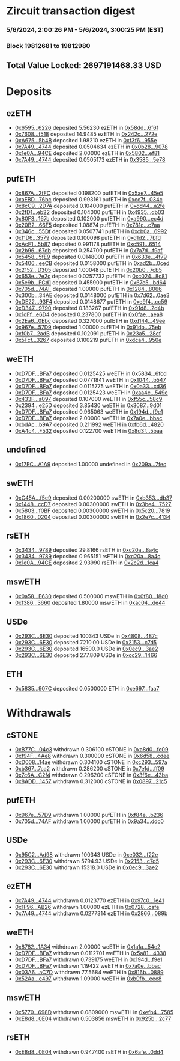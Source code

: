 # Zircuit transaction digest
### 5/6/2024, 2:00:26 PM - 5/6/2024, 3:00:25 PM (EST)
### Block 19812681 to 19812980

## Total Value Locked: 2697191468.33 USD

# Deposits
## ezETH
- [0x6595...6226](https://etherscan.io/address/0x6595a41A2ebe230522076c544fb2dE11A6666226) deposited 5.56230 ezETH in [0x58dd...6f6f](https://etherscan.io/tx/0x6595a41A2ebe230522076c544fb2dE11A6666226)
- [0x7608...f518](https://etherscan.io/address/0x7608d555A43079046658D86c78Eed72535E5f518) deposited 14.9485 ezETH in [0x242c...272e](https://etherscan.io/tx/0x7608d555A43079046658D86c78Eed72535E5f518)
- [0xA675...5b4B](https://etherscan.io/address/0xA6758248B0F0D688bA7FF90C9435aA1299895b4B) deposited 1.98210 ezETH in [0xf3f6...955e](https://etherscan.io/tx/0xA6758248B0F0D688bA7FF90C9435aA1299895b4B)
- [0x7A49...4744](https://etherscan.io/address/0x7A493Be5c2ce014cD049Bf178a1ac0Db1B434744) deposited 0.0504634 ezETH in [0x0b28...9078](https://etherscan.io/tx/0x7A493Be5c2ce014cD049Bf178a1ac0Db1B434744)
- [0x1e0A...94CE](https://etherscan.io/address/0x1e0AAf8b724196eDB02575EbbFE69EdaF80094CE) deposited 2.00000 ezETH in [0x5802...ef81](https://etherscan.io/tx/0x1e0AAf8b724196eDB02575EbbFE69EdaF80094CE)
- [0x7A49...4744](https://etherscan.io/address/0x7A493Be5c2ce014cD049Bf178a1ac0Db1B434744) deposited 0.0505173 ezETH in [0x3585...5e78](https://etherscan.io/tx/0x7A493Be5c2ce014cD049Bf178a1ac0Db1B434744)
## pufETH
- [0x867A...2fFC](https://etherscan.io/address/0x867A94fFe45E9860e89CB9B3DCB1e59eb1c62fFC) deposited 0.198200 pufETH in [0x5ae7...45e5](https://etherscan.io/tx/0x867A94fFe45E9860e89CB9B3DCB1e59eb1c62fFC)
- [0xaEBD...76bc](https://etherscan.io/address/0xaEBDA4392b5AF848De762B9BE1b8107fb46276bc) deposited 0.993161 pufETH in [0xcc7f...034c](https://etherscan.io/tx/0xaEBDA4392b5AF848De762B9BE1b8107fb46276bc)
- [0x8cC9...2D7A](https://etherscan.io/address/0x8cC949E1CcbFeF17e5b1db6A594136bE54442D7A) deposited 0.104000 pufETH in [0xdd44...a2fe](https://etherscan.io/tx/0x8cC949E1CcbFeF17e5b1db6A594136bE54442D7A)
- [0x2fD1...eb22](https://etherscan.io/address/0x2fD1892a0bF4908Af9d9f83d2f98249bCb19eb22) deposited 0.104000 pufETH in [0x4935...db03](https://etherscan.io/tx/0x2fD1892a0bF4908Af9d9f83d2f98249bCb19eb22)
- [0x80F3...167c](https://etherscan.io/address/0x80F370aa0BE86cE281C74542f6377f99280A167c) deposited 0.102000 pufETH in [0xa990...ec4d](https://etherscan.io/tx/0x80F370aa0BE86cE281C74542f6377f99280A167c)
- [0x20B2...66F5](https://etherscan.io/address/0x20B2885e49d454CBcd7E60Be56eE8AcdE05666F5) deposited 1.08874 pufETH in [0x781c...c7aa](https://etherscan.io/tx/0x20B2885e49d454CBcd7E60Be56eE8AcdE05666F5)
- [0x346c...55Df](https://etherscan.io/address/0x346cFF342Df55935810DC3051AC6f43CEd4855Df) deposited 0.0507741 pufETH in [0xcb0a...6992](https://etherscan.io/tx/0x346cFF342Df55935810DC3051AC6f43CEd4855Df)
- [0xf1D6...3579](https://etherscan.io/address/0xf1D63E272025b09C58FAF6822bb2679397b83579) deposited 0.100098 pufETH in [0xd1d2...7bfd](https://etherscan.io/tx/0xf1D63E272025b09C58FAF6822bb2679397b83579)
- [0xAcF1...5b87](https://etherscan.io/address/0xAcF1f5491537108F1DF607b92Cd1D75F40625b87) deposited 0.991178 pufETH in [0xc591...6514](https://etherscan.io/tx/0xAcF1f5491537108F1DF607b92Cd1D75F40625b87)
- [0x2b96...67db](https://etherscan.io/address/0x2b9642f0257791DC8fb3406b7af0c9d3FcD467db) deposited 0.254700 pufETH in [0x7a7d...f9af](https://etherscan.io/tx/0x2b9642f0257791DC8fb3406b7af0c9d3FcD467db)
- [0x5458...5fE9](https://etherscan.io/address/0x545827E4e5dab1D057cD37e3F274389f8d025fE9) deposited 0.0148000 pufETH in [0x633e...4f79](https://etherscan.io/tx/0x545827E4e5dab1D057cD37e3F274389f8d025fE9)
- [0x5406...eeCB](https://etherscan.io/address/0x540647926A87f231B995E8FcBEa97975735feeCB) deposited 0.0158000 pufETH in [0xad2b...0ced](https://etherscan.io/tx/0x540647926A87f231B995E8FcBEa97975735feeCB)
- [0x2152...D305](https://etherscan.io/address/0x215257e30171dCa72Fa4ac3e0f30A87E67a5D305) deposited 1.00048 pufETH in [0x20b0...7cb5](https://etherscan.io/tx/0x215257e30171dCa72Fa4ac3e0f30A87E67a5D305)
- [0x653e...7e2c](https://etherscan.io/address/0x653eB06e3E7B86D6119ed0C0f08945550A227e2c) deposited 0.0257732 pufETH in [0xc024...8c81](https://etherscan.io/tx/0x653eB06e3E7B86D6119ed0C0f08945550A227e2c)
- [0x5e9b...FCd1](https://etherscan.io/address/0x5e9b423c21236EE2e0c3F36c014AA0f3fC64FCd1) deposited 0.455900 pufETH in [0x67e5...bd64](https://etherscan.io/tx/0x5e9b423c21236EE2e0c3F36c014AA0f3fC64FCd1)
- [0x705d...74AF](https://etherscan.io/address/0x705d64179e0Db6205189d73402a35E3A1c9474AF) deposited 1.00000 pufETH in [0x1284...8066](https://etherscan.io/tx/0x705d64179e0Db6205189d73402a35E3A1c9474AF)
- [0x300b...34AE](https://etherscan.io/address/0x300b339487b9C26889436B755d9A7F2d4fE934AE) deposited 0.0148000 pufETH in [0x7d62...0ae3](https://etherscan.io/tx/0x300b339487b9C26889436B755d9A7F2d4fE934AE)
- [0xDE22...93F4](https://etherscan.io/address/0xDE222c4a3176986D96db41CE636B17a337ee93F4) deposited 0.0148677 pufETH in [0xe9f4...cc59](https://etherscan.io/tx/0xDE222c4a3176986D96db41CE636B17a337ee93F4)
- [0xD347...9790](https://etherscan.io/address/0xD34757663F4c1e22a4ca664B58280Ef1DC709790) deposited 0.183267 pufETH in [0x91d8...2d4b](https://etherscan.io/tx/0xD34757663F4c1e22a4ca664B58280Ef1DC709790)
- [0x1dFf...e6D4](https://etherscan.io/address/0x1dFfAE74aCf1df1Aa4118b993ff73ff84932e6D4) deposited 0.237800 pufETH in [0x0fae...aea8](https://etherscan.io/tx/0x1dFfAE74aCf1df1Aa4118b993ff73ff84932e6D4)
- [0x2Ea6...0Ebc](https://etherscan.io/address/0x2Ea631BDa7f9Bb50b441C7d627f0a89D1fEe0Ebc) deposited 0.327000 pufETH in [0xd144...49ee](https://etherscan.io/tx/0x2Ea631BDa7f9Bb50b441C7d627f0a89D1fEe0Ebc)
- [0x967e...57D9](https://etherscan.io/address/0x967e0762903dCfcb8B07448F32A9E16dDa9057D9) deposited 1.00000 pufETH in [0x91db...75eb](https://etherscan.io/tx/0x967e0762903dCfcb8B07448F32A9E16dDa9057D9)
- [0xf0b7...2adB](https://etherscan.io/address/0xf0b74a4105451F4107724e31A54075eD9EDC2adB) deposited 0.102091 pufETH in [0x23a5...28cf](https://etherscan.io/tx/0xf0b74a4105451F4107724e31A54075eD9EDC2adB)
- [0x5Fcf...3267](https://etherscan.io/address/0x5Fcfd316dE874Aab3cCDD7f3317662c385fc3267) deposited 0.100219 pufETH in [0xdca4...950e](https://etherscan.io/tx/0x5Fcfd316dE874Aab3cCDD7f3317662c385fc3267)
## weETH
- [0xD7DF...BFa7](https://etherscan.io/address/0xD7DF7E085214743530afF339aFC420c7c720BFa7) deposited 0.0125425 weETH in [0x5834...6fcd](https://etherscan.io/tx/0xD7DF7E085214743530afF339aFC420c7c720BFa7)
- [0xD7DF...BFa7](https://etherscan.io/address/0xD7DF7E085214743530afF339aFC420c7c720BFa7) deposited 0.0771841 weETH in [0x1044...b547](https://etherscan.io/tx/0xD7DF7E085214743530afF339aFC420c7c720BFa7)
- [0xD7DF...BFa7](https://etherscan.io/address/0xD7DF7E085214743530afF339aFC420c7c720BFa7) deposited 0.0115775 weETH in [0x0a33...cd36](https://etherscan.io/tx/0xD7DF7E085214743530afF339aFC420c7c720BFa7)
- [0xD7DF...BFa7](https://etherscan.io/address/0xD7DF7E085214743530afF339aFC420c7c720BFa7) deposited 0.0125423 weETH in [0xaa4c...549e](https://etherscan.io/tx/0xD7DF7E085214743530afF339aFC420c7c720BFa7)
- [0x433F...a097](https://etherscan.io/address/0x433F88FC59ECc439bed298EeE4F989bF84bCa097) deposited 0.107000 weETH in [0xf55c...58c9](https://etherscan.io/tx/0x433F88FC59ECc439bed298EeE4F989bF84bCa097)
- [0x2394...e25D](https://etherscan.io/address/0x2394C0a92693f9C80b5f5598d5C414189a5Be25D) deposited 3.85430 weETH in [0x3087...9d01](https://etherscan.io/tx/0x2394C0a92693f9C80b5f5598d5C414189a5Be25D)
- [0xD7DF...BFa7](https://etherscan.io/address/0xD7DF7E085214743530afF339aFC420c7c720BFa7) deposited 0.965063 weETH in [0x194d...f9e1](https://etherscan.io/tx/0xD7DF7E085214743530afF339aFC420c7c720BFa7)
- [0xD7DF...BFa7](https://etherscan.io/address/0xD7DF7E085214743530afF339aFC420c7c720BFa7) deposited 2.00000 weETH in [0x7a0e...bbac](https://etherscan.io/tx/0xD7DF7E085214743530afF339aFC420c7c720BFa7)
- [0xbdAc...b9A7](https://etherscan.io/address/0xbdAcD9Db71c5D6693c459999011A42EF2338b9A7) deposited 0.211992 weETH in [0xfb6d...4820](https://etherscan.io/tx/0xbdAcD9Db71c5D6693c459999011A42EF2338b9A7)
- [0xA4c4...F532](https://etherscan.io/address/0xA4c470D54Dc60217410d4EcC2Ef25DD4da63F532) deposited 0.122700 weETH in [0x8d3f...5baa](https://etherscan.io/tx/0xA4c470D54Dc60217410d4EcC2Ef25DD4da63F532)
## undefined
- [0x17EC...A1A9](https://etherscan.io/address/0x17ECaB7B5218f0f18b28EF80A2DB0Ae5Db5eA1A9) deposited 1.00000 undefined in [0x209a...7fec](https://etherscan.io/tx/0x17ECaB7B5218f0f18b28EF80A2DB0Ae5Db5eA1A9)
## swETH
- [0xC45A...f5e9](https://etherscan.io/address/0xC45A17717E31B408cf92D13106f6B34f8D16f5e9) deposited 0.00200000 swETH in [0xb353...db37](https://etherscan.io/tx/0xC45A17717E31B408cf92D13106f6B34f8D16f5e9)
- [0x1448...ccD7](https://etherscan.io/address/0x144850e4568Efb712EabF267EC821883dC3BccD7) deposited 0.00300000 swETH in [0x3be4...7527](https://etherscan.io/tx/0x144850e4568Efb712EabF267EC821883dC3BccD7)
- [0x5803...f0BF](https://etherscan.io/address/0x5803F55abAEd2661447C61Bee278e358ef28f0BF) deposited 0.00300000 swETH in [0x5c20...7819](https://etherscan.io/tx/0x5803F55abAEd2661447C61Bee278e358ef28f0BF)
- [0x1860...0204](https://etherscan.io/address/0x18606129b71dd922B8C93b541869bf24F19b0204) deposited 0.00300000 swETH in [0x2e7c...4134](https://etherscan.io/tx/0x18606129b71dd922B8C93b541869bf24F19b0204)
## rsETH
- [0x3434...9789](https://etherscan.io/address/0x34349c5569e7B846c3558961552D2202760A9789) deposited 29.8166 rsETH in [0xc20a...8a4c](https://etherscan.io/tx/0x34349c5569e7B846c3558961552D2202760A9789)
- [0x3434...9789](https://etherscan.io/address/0x34349c5569e7B846c3558961552D2202760A9789) deposited 0.965151 rsETH in [0xc20a...8a4c](https://etherscan.io/tx/0x34349c5569e7B846c3558961552D2202760A9789)
- [0x1e0A...94CE](https://etherscan.io/address/0x1e0AAf8b724196eDB02575EbbFE69EdaF80094CE) deposited 2.93990 rsETH in [0x2c2d...1ca4](https://etherscan.io/tx/0x1e0AAf8b724196eDB02575EbbFE69EdaF80094CE)
## mswETH
- [0x0a58...E630](https://etherscan.io/address/0x0a5846C8d0daC8fAd2cC3017D6122c8F3C7fE630) deposited 0.500000 mswETH in [0x0f80...18d0](https://etherscan.io/tx/0x0a5846C8d0daC8fAd2cC3017D6122c8F3C7fE630)
- [0xf386...3660](https://etherscan.io/address/0xf38694094Ce64A2A8bcdCe630f82e64FFe8F3660) deposited 1.80000 mswETH in [0xac04...de44](https://etherscan.io/tx/0xf38694094Ce64A2A8bcdCe630f82e64FFe8F3660)
## USDe
- [0x293C...6E30](https://etherscan.io/address/0x293C6937D8D82e05B01335F7B33FBA0c8e256E30) deposited 100343 USDe in [0x4808...487c](https://etherscan.io/tx/0x293C6937D8D82e05B01335F7B33FBA0c8e256E30)
- [0x293C...6E30](https://etherscan.io/address/0x293C6937D8D82e05B01335F7B33FBA0c8e256E30) deposited 7210.00 USDe in [0x2153...c7d5](https://etherscan.io/tx/0x293C6937D8D82e05B01335F7B33FBA0c8e256E30)
- [0x293C...6E30](https://etherscan.io/address/0x293C6937D8D82e05B01335F7B33FBA0c8e256E30) deposited 16500.0 USDe in [0x0ec9...3ae2](https://etherscan.io/tx/0x293C6937D8D82e05B01335F7B33FBA0c8e256E30)
- [0x293C...6E30](https://etherscan.io/address/0x293C6937D8D82e05B01335F7B33FBA0c8e256E30) deposited 277.809 USDe in [0xcc29...1466](https://etherscan.io/tx/0x293C6937D8D82e05B01335F7B33FBA0c8e256E30)
## ETH
- [0x5835...907C](https://etherscan.io/address/0x5835D56763A595404044563f2547c7cd84e1907C) deposited 0.0500000 ETH in [0xe697...faa7](https://etherscan.io/tx/0x5835D56763A595404044563f2547c7cd84e1907C)
# Withdrawals
## cSTONE
- [0xB77C...04c3](https://etherscan.io/address/0xB77C77108BBb79F287566f9FD01B21Ae5d1604c3) withdrawn 0.306100 cSTONE in [0xa8d0...fc09](https://etherscan.io/tx/0xB77C77108BBb79F287566f9FD01B21Ae5d1604c3)
- [0xf94F...4Ae8](https://etherscan.io/address/0xf94F2FAD2a44d9515Ae5C7a2360039c69d244Ae8) withdrawn 0.300000 cSTONE in [0x6d58...cdee](https://etherscan.io/tx/0xf94F2FAD2a44d9515Ae5C7a2360039c69d244Ae8)
- [0xD008...14ae](https://etherscan.io/address/0xD008Cf54343ec2B922e2E0ca8A85c11f550514ae) withdrawn 0.304100 cSTONE in [0xc293...597a](https://etherscan.io/tx/0xD008Cf54343ec2B922e2E0ca8A85c11f550514ae)
- [0xb367...7ca2](https://etherscan.io/address/0xb3679A84870f1AAFe2C9601cf712Bea7ab3d7ca2) withdrawn 0.286200 cSTONE in [0x7e1d...ff09](https://etherscan.io/tx/0xb3679A84870f1AAFe2C9601cf712Bea7ab3d7ca2)
- [0x7c6A...C2f4](https://etherscan.io/address/0x7c6Adf933b0d79de88379bab7B2fc581E998C2f4) withdrawn 0.296200 cSTONE in [0x3f6e...43ba](https://etherscan.io/tx/0x7c6Adf933b0d79de88379bab7B2fc581E998C2f4)
- [0x8ADD...1457](https://etherscan.io/address/0x8ADD158B9766a4c4e04B9d7da1fD1e57DE691457) withdrawn 0.312000 cSTONE in [0x0897...21c5](https://etherscan.io/tx/0x8ADD158B9766a4c4e04B9d7da1fD1e57DE691457)
## pufETH
- [0x967e...57D9](https://etherscan.io/address/0x967e0762903dCfcb8B07448F32A9E16dDa9057D9) withdrawn 1.00000 pufETH in [0xf84e...b236](https://etherscan.io/tx/0x967e0762903dCfcb8B07448F32A9E16dDa9057D9)
- [0x705d...74AF](https://etherscan.io/address/0x705d64179e0Db6205189d73402a35E3A1c9474AF) withdrawn 1.00000 pufETH in [0x9a34...ddc0](https://etherscan.io/tx/0x705d64179e0Db6205189d73402a35E3A1c9474AF)
## USDe
- [0x95C2...Ad98](https://etherscan.io/address/0x95C2ec97903c993EFBe4630F1535282A12fEAd98) withdrawn 100343 USDe in [0xe032...f22e](https://etherscan.io/tx/0x95C2ec97903c993EFBe4630F1535282A12fEAd98)
- [0x293C...6E30](https://etherscan.io/address/0x293C6937D8D82e05B01335F7B33FBA0c8e256E30) withdrawn 5794.93 USDe in [0x2153...c7d5](https://etherscan.io/tx/0x293C6937D8D82e05B01335F7B33FBA0c8e256E30)
- [0x293C...6E30](https://etherscan.io/address/0x293C6937D8D82e05B01335F7B33FBA0c8e256E30) withdrawn 15318.0 USDe in [0x0ec9...3ae2](https://etherscan.io/tx/0x293C6937D8D82e05B01335F7B33FBA0c8e256E30)
## ezETH
- [0x7A49...4744](https://etherscan.io/address/0x7A493Be5c2ce014cD049Bf178a1ac0Db1B434744) withdrawn 0.0123770 ezETH in [0x97c0...1e41](https://etherscan.io/tx/0x7A493Be5c2ce014cD049Bf178a1ac0Db1B434744)
- [0x1F96...AB26](https://etherscan.io/address/0x1F9658A434460851460B768e4424890E42D8AB26) withdrawn 1.00000 ezETH in [0x0728...cafe](https://etherscan.io/tx/0x1F9658A434460851460B768e4424890E42D8AB26)
- [0x7A49...4744](https://etherscan.io/address/0x7A493Be5c2ce014cD049Bf178a1ac0Db1B434744) withdrawn 0.0277314 ezETH in [0x2866...089b](https://etherscan.io/tx/0x7A493Be5c2ce014cD049Bf178a1ac0Db1B434744)
## weETH
- [0x8782...1A34](https://etherscan.io/address/0x87828B2F0c97E03eff9eb5bCED20f33d20941A34) withdrawn 2.00000 weETH in [0x1a1a...54c2](https://etherscan.io/tx/0x87828B2F0c97E03eff9eb5bCED20f33d20941A34)
- [0xD7DF...BFa7](https://etherscan.io/address/0xD7DF7E085214743530afF339aFC420c7c720BFa7) withdrawn 0.0112701 weETH in [0x5a81...4338](https://etherscan.io/tx/0xD7DF7E085214743530afF339aFC420c7c720BFa7)
- [0xD7DF...BFa7](https://etherscan.io/address/0xD7DF7E085214743530afF339aFC420c7c720BFa7) withdrawn 0.739175 weETH in [0x194d...f9e1](https://etherscan.io/tx/0xD7DF7E085214743530afF339aFC420c7c720BFa7)
- [0xD7DF...BFa7](https://etherscan.io/address/0xD7DF7E085214743530afF339aFC420c7c720BFa7) withdrawn 1.19422 weETH in [0x7a0e...bbac](https://etherscan.io/tx/0xD7DF7E085214743530afF339aFC420c7c720BFa7)
- [0x03A6...aC7D](https://etherscan.io/address/0x03A670aB51bd2548146fFcbA7d74b9CBefd9aC7D) withdrawn 77.5684 weETH in [0x816b...0889](https://etherscan.io/tx/0x03A670aB51bd2548146fFcbA7d74b9CBefd9aC7D)
- [0x52Aa...e497](https://etherscan.io/address/0x52Aa899454998Be5b000Ad077a46Bbe360F4e497) withdrawn 1.09000 weETH in [0xb0fb...eee8](https://etherscan.io/tx/0x52Aa899454998Be5b000Ad077a46Bbe360F4e497)
## mswETH
- [0x5770...698D](https://etherscan.io/address/0x5770ACfbf9c946Bb3E4c9806149aCDDc7b60698D) withdrawn 0.0809000 mswETH in [0xefb4...7585](https://etherscan.io/tx/0x5770ACfbf9c946Bb3E4c9806149aCDDc7b60698D)
- [0xE8d8...0E04](https://etherscan.io/address/0xE8d8B73CCC85dEd891ad41893Ebbb0d684350E04) withdrawn 0.503856 mswETH in [0x925b...2c77](https://etherscan.io/tx/0xE8d8B73CCC85dEd891ad41893Ebbb0d684350E04)
## rsETH
- [0xE8d8...0E04](https://etherscan.io/address/0xE8d8B73CCC85dEd891ad41893Ebbb0d684350E04) withdrawn 0.947400 rsETH in [0x6afe...0dd4](https://etherscan.io/tx/0xE8d8B73CCC85dEd891ad41893Ebbb0d684350E04)

